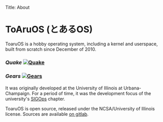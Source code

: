 Title: About

# ToAruOS (とあるOS) #

ToaruOS is a hobby operating system, including a kernel and userspace, built from scratch since December of 2010.

### *Quake* [![Quake](//i.imgur.com/i5O8Vcl.png)](//i.imgur.com/i5O8Vcl.png)
### *Gears* [![Gears](//i.imgur.com/F2dRiwY.png)](//i.imgur.com/F2dRiwY.png)
####

It was originally developed at the University of Illinois at Urbana-Champaign. For a period of time, it was the development focus of the university's [SIGOps](http://www.acm.uiuc.edu/sigops/) chapter.

ToaruOS is open source, released under the NCSA/University of Illinois license. Sources are available [on gitlab](https://gitlab.com/toaruos).

